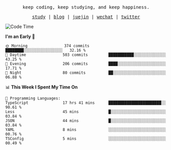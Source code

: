 <p align="center">
  <samp>
    <span>keep coding, keep studying, and keep happiness.</span>
  </samp>
</p>

<p align="center">
  <samp>
    <a href="https://github.com/ouduidui/fe-study">study</a> |
    <a href="https://deweyou.me">blog</a>  |
    <a href="https://juejin.cn/user/4309700183594366">juejin</a> |
    <a href="https://user-images.githubusercontent.com/54696834/165071004-6509e3f2-90c3-448c-9d92-3da42b0c2021.jpeg">wechat</a> |
    <a href="https://twitter.com/ouduidui">twitter</a>
  </samp>
</p>

<!--START_SECTION:waka-->
![Code Time](http://img.shields.io/badge/Code%20Time-3%2C223%20hrs%2059%20mins-blue)

**I'm an Early 🐤** 

```text
🌞 Morning                374 commits         ████████░░░░░░░░░░░░░░░░░   32.16 % 
🌆 Daytime                503 commits         ███████████░░░░░░░░░░░░░░   43.25 % 
🌃 Evening                206 commits         ████░░░░░░░░░░░░░░░░░░░░░   17.71 % 
🌙 Night                  80 commits          ██░░░░░░░░░░░░░░░░░░░░░░░   06.88 % 
```


📊 **This Week I Spent My Time On** 

```text
💬 Programming Languages: 
TypeScript               17 hrs 41 mins      ███████████████████████░░   90.61 % 
Less                     45 mins             █░░░░░░░░░░░░░░░░░░░░░░░░   03.84 % 
JSON                     44 mins             █░░░░░░░░░░░░░░░░░░░░░░░░   03.84 % 
YAML                     8 mins              ░░░░░░░░░░░░░░░░░░░░░░░░░   00.76 % 
TSConfig                 5 mins              ░░░░░░░░░░░░░░░░░░░░░░░░░   00.49 % 
```


<!--END_SECTION:waka-->
